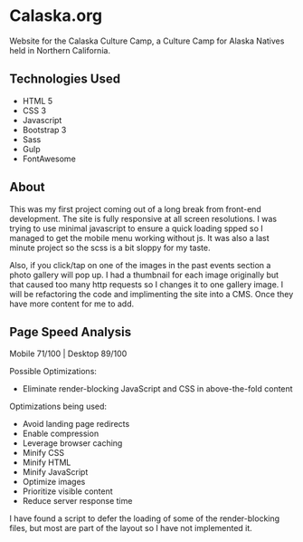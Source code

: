 # Calaska.org
Website for the Calaska Culture Camp, a Culture Camp for Alaska Natives held in Northern California.

## Technologies Used
* HTML 5
* CSS 3
* Javascript
* Bootstrap 3
* Sass
* Gulp
* FontAwesome

## About
This was my first project coming out of a long break from front-end development.  The site is fully responsive at all screen resolutions.  I was trying to use minimal javascript to ensure a quick loading spped so I managed to get the mobile menu working without js.  It was also a last minute project so the scss is a bit sloppy for my taste.  

Also, if you click/tap on one of the images in the past events section a photo gallery will pop up.  I had a thumbnail for each image originally but that caused too many http requests so I changes it to one gallery image.  I will be refactoring the code and implimenting the site into a CMS.  Once they have more content for me to add. 

## Page Speed Analysis
Mobile 71/100  |  Desktop 89/100

Possible Optimizations:
* Eliminate render-blocking JavaScript and CSS in above-the-fold content

Optimizations being used:
* Avoid landing page redirects
* Enable compression
* Leverage browser caching
* Minify CSS
* Minify HTML
* Minify JavaScript
* Optimize images
* Prioritize visible content
* Reduce server response time

I have found a script to defer the loading of some of the render-blocking files, but most are part of the layout so I have not implemented it. 
